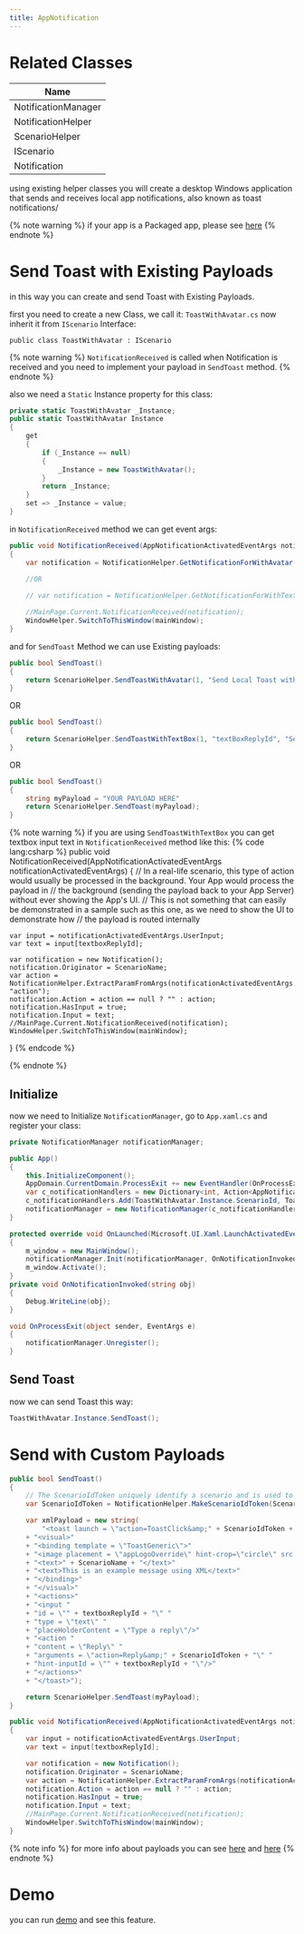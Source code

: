 ```yaml
---
title: AppNotification
---
```


# Related Classes

|Name|
|-|
|NotificationManager|
|NotificationHelper|
|ScenarioHelper|
|IScenario|
|Notification|

using existing helper classes you will create a desktop Windows application that sends and receives local app notifications, also known as toast notifications/

{% note warning %}
if your app is a Packaged app, please see [here](https://docs.microsoft.com/en-us/windows/apps/windows-app-sdk/notifications/app-notifications/app-notifications-quickstart?tabs=cs#step-2-update-your-apps-manifest)
{% endnote %}

# Send Toast with Existing Payloads
in this way you can create and send Toast with Existing Payloads.

first you need to create a new Class, we call it: `ToastWithAvatar.cs`
now inherit it from `IScenario` Interface:

`public class ToastWithAvatar : IScenario`

{% note warning %}
`NotificationReceived` is called when Notification is received and you need to implement your payload in `SendToast` method.
{% endnote %}

also we need a `Static` Instance property for this class:

```cs
private static ToastWithAvatar _Instance;
public static ToastWithAvatar Instance
{
    get
    {
        if (_Instance == null)
        {
            _Instance = new ToastWithAvatar();
        }
        return _Instance;
    }
    set => _Instance = value;
}
```
in `NotificationReceived` method we can get event args:

```cs
public void NotificationReceived(AppNotificationActivatedEventArgs notificationActivatedEventArgs)
{
    var notification = NotificationHelper.GetNotificationForWithAvatar(ScenarioName, notificationActivatedEventArgs);
    
    //OR

    // var notification = NotificationHelper.GetNotificationForWithTextBox(ScenarioName, textBoxReplyId, notificationActivatedEventArgs);

    //MainPage.Current.NotificationReceived(notification);
    WindowHelper.SwitchToThisWindow(mainWindow);
}
```
and for `SendToast` Method we can use Existing payloads:

```cs
public bool SendToast()
{
    return ScenarioHelper.SendToastWithAvatar(1, "Send Local Toast with Avatar", "Hi, This is a Local Toast", "Open my App", "OpenApp", "Icon.png");
}
```
OR

```cs
public bool SendToast()
{
    return ScenarioHelper.SendToastWithTextBox(1, "textBoxReplyId", "Send Local Toast with TextBox", "Hi, This is a Local Toast", "Reply", "Pleaser Answer Here...", "Reply", "Icon.png");
}
```
OR

```cs
public bool SendToast()
{
    string myPayload = "YOUR PAYLOAD HERE"
    return ScenarioHelper.SendToast(myPayload);
}
```

{% note warning %}
if you are using `SendToastWithTextBox` you can get textbox input text in `NotificationReceived` method like this:
{% code lang:csharp %}
public void NotificationReceived(AppNotificationActivatedEventArgs notificationActivatedEventArgs)
{
    // In a real-life scenario, this type of action would usually be processed in the background. Your App would process the payload in
    // the background (sending the payload back to your App Server) without ever showing the App's UI.
    // This is not something that can easily be demonstrated in a sample such as this one, as we need to show the UI to demonstrate how
    // the payload is routed internally

    var input = notificationActivatedEventArgs.UserInput;
    var text = input[textboxReplyId];

    var notification = new Notification();
    notification.Originator = ScenarioName;
    var action = NotificationHelper.ExtractParamFromArgs(notificationActivatedEventArgs.Argument, "action");
    notification.Action = action == null ? "" : action;
    notification.HasInput = true;
    notification.Input = text;
    //MainPage.Current.NotificationReceived(notification);
    WindowHelper.SwitchToThisWindow(mainWindow);
}
{% endcode %}

{% endnote %}

## Initialize
now we need to Initialize `NotificationManager`, go to `App.xaml.cs` and register your class:

```cs
private NotificationManager notificationManager;

public App()
{
    this.InitializeComponent();
    AppDomain.CurrentDomain.ProcessExit += new EventHandler(OnProcessExit);
    var c_notificationHandlers = new Dictionary<int, Action<AppNotificationActivatedEventArgs>>();
    c_notificationHandlers.Add(ToastWithAvatar.Instance.ScenarioId, ToastWithAvatar.Instance.NotificationReceived);
    notificationManager = new NotificationManager(c_notificationHandlers);
}

protected override void OnLaunched(Microsoft.UI.Xaml.LaunchActivatedEventArgs args)
{
    m_window = new MainWindow();
    notificationManager.Init(notificationManager, OnNotificationInvoked);
    m_window.Activate();
}
private void OnNotificationInvoked(string obj)
{
    Debug.WriteLine(obj);
}

void OnProcessExit(object sender, EventArgs e)
{
    notificationManager.Unregister();
}
```
## Send Toast
now we can send Toast this way:

```cs
ToastWithAvatar.Instance.SendToast();
```

# Send with Custom Payloads

```cs
public bool SendToast()
{
    // The ScenarioIdToken uniquely identify a scenario and is used to route the response received when the user clicks on a toast to the correct scenario.
    var ScenarioIdToken = NotificationHelper.MakeScenarioIdToken(ScenarioId);

    var xmlPayload = new string(
        "<toast launch = \"action=ToastClick&amp;" + ScenarioIdToken + "\">"
    + "<visual>"
    + "<binding template = \"ToastGeneric\">"
    + "<image placement = \"appLogoOverride\" hint-crop=\"circle\" src = \"" + ApplicationHelper.GetFullPathToAsset("Square150x150Logo.png") + "\"/>"
    + "<text>" + ScenarioName + "</text>"
    + "<text>This is an example message using XML</text>"
    + "</binding>"
    + "</visual>"
    + "<actions>"
    + "<input "
    + "id = \"" + textboxReplyId + "\" "
    + "type = \"text\" "
    + "placeHolderContent = \"Type a reply\"/>"
    + "<action "
    + "content = \"Reply\" "
    + "arguments = \"action=Reply&amp;" + ScenarioIdToken + "\" "
    + "hint-inputId = \"" + textboxReplyId + "\"/>"
    + "</actions>"
    + "</toast>");

    return ScenarioHelper.SendToast(myPayload);
}
```

```cs
public void NotificationReceived(AppNotificationActivatedEventArgs notificationActivatedEventArgs)
{
    var input = notificationActivatedEventArgs.UserInput;
    var text = input[textboxReplyId];

    var notification = new Notification();
    notification.Originator = ScenarioName;
    var action = NotificationHelper.ExtractParamFromArgs(notificationActivatedEventArgs.Argument, "action");
    notification.Action = action == null ? "" : action;
    notification.HasInput = true;
    notification.Input = text;
    //MainPage.Current.NotificationReceived(notification);
    WindowHelper.SwitchToThisWindow(mainWindow);
}
```

{% note info %}
for more info about payloads you can see [here](https://docs.microsoft.com/en-us/windows/apps/design/shell/tiles-and-notifications/adaptive-interactive-toasts?tabs=builder-syntax) and [here](https://docs.microsoft.com/en-us/uwp/schemas/tiles/toastschema/schema-root)
{% endnote %}

# Demo
you can run [demo](https://github.com/ghost1372/SettingsUI) and see this feature.
